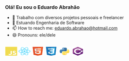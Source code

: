 ### Olá! Eu sou o Eduardo Abrahão


- 🔭 Trabalho com diversos projetos pessoais e freelancer
- 🌱 Estuando Engenharia de Software
- 📫 How to reach me: eduardo.abrahao@hotmail.com
- 😄 Pronouns: ele/dele

<div style="display: inline_block"><br>
  <img align="center" alt="Edu-Js" height="30" width="40" src="https://raw.githubusercontent.com/devicons/devicon/master/icons/javascript/javascript-plain.svg">
  <img align="center" alt="Edu-React" height="30" width="40" src="https://raw.githubusercontent.com/devicons/devicon/master/icons/react/react-original.svg">
  <img align="center" alt="Edu-HTML" height="30" width="40" src="https://raw.githubusercontent.com/devicons/devicon/master/icons/html5/html5-original.svg">
  <img align="center" alt="Edu-CSS" height="30" width="40" src="https://raw.githubusercontent.com/devicons/devicon/master/icons/css3/css3-original.svg">
  <img align="center" alt="Edu-Python" height="30" width="40" src="https://raw.githubusercontent.com/devicons/devicon/master/icons/python/python-original.svg">
  <img align="center" alt="Edu-C#" height="30" width="40" src="https://raw.githubusercontent.com/devicons/devicon/master/icons/csharp/csharp-original.svg">
</div>

 
